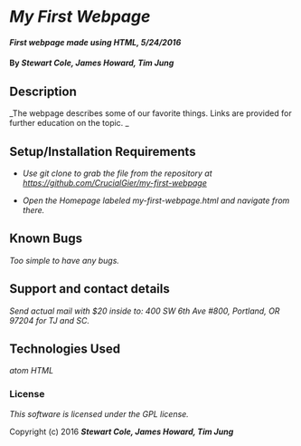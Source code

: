 # _My First Webpage_

#### _First webpage made using HTML, 5/24/2016_

#### By _**Stewart Cole, James Howard, Tim Jung**_

## Description

_The webpage describes some of our favorite things. Links are provided for further education on the topic. _

## Setup/Installation Requirements

* _Use git clone to grab the file from the repository at https://github.com/CrucialGier/my-first-webpage_

* _Open the Homepage labeled my-first-webpage.html and navigate from there._

## Known Bugs

_Too simple to have any bugs._

## Support and contact details

_Send actual mail with $20 inside to: 400 SW 6th Ave #800, Portland, OR 97204 for TJ and SC._

## Technologies Used

_atom_
_HTML_

### License

*This software is licensed under the GPL license.*

Copyright (c) 2016 **_Stewart Cole, James Howard, Tim Jung_**
